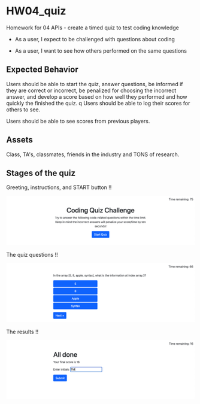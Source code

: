 # HW04_quiz

Homework for 04 APIs - create a timed quiz to test coding knowledge

* As a user, I expect to be challenged with questions about coding

* As a user, I want to see how others performed on the same questions

## Expected Behavior

Users should be able to start the quiz, answer questions, be informed if they are correct or incorrect, be penalized for choosing the incorrect answer, and develop a score based on how well they performed and how quickly the finished the quiz.
q
Users should be able to log their scores for others to see.

Users should be able to see scores from previous players.

## Assets

Class, TA's, classmates, friends in the industry and TONS of research.

<!-- insert screen shots here -->
## Stages of the quiz

Greeting, instructions, and START button !!

![The start screen greets guests with a challenge to answer the questions and provides a button to start the quiz.](./assets/images/start_screen.png)

The quiz questions !!

![Questions are offered along with choices of answers.  Guests choose an answer and move on.  They are told if they answer correctly are incorrectly.  The penalty for an incorrect response is a loss of 10 seconds fromt he timer](./assets/images/quiz_screen.png)

The results !!

![The guests score is the number of seconds remaining on the timer.  They then enter their name.  Their score is displayed](/assets/images/score_screen.png)




